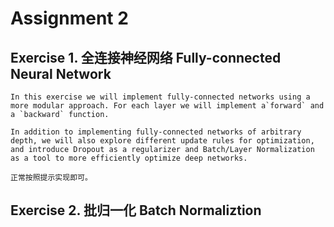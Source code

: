 # Assignment 2

## Exercise 1. 全连接神经网络 Fully-connected Neural Network

    In this exercise we will implement fully-connected networks using a more modular approach. For each layer we will implement a`forward` and a `backward` function.

    In addition to implementing fully-connected networks of arbitrary depth, we will also explore different update rules for optimization, and introduce Dropout as a regularizer and Batch/Layer Normalization as a tool to more efficiently optimize deep networks.

    正常按照提示实现即可。



## Exercise 2. 批归一化 Batch Normaliztion

